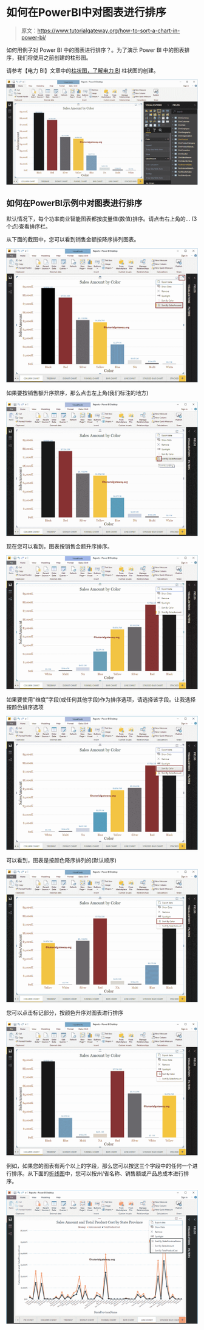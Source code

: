 # 如何在PowerBI中对图表进行排序

> 原文：<https://www.tutorialgateway.org/how-to-sort-a-chart-in-power-bi/>

如何用例子对 Power BI 中的图表进行排序？。为了演示 Power BI 中的图表排序，我们将使用之前创建的柱形图。

请参考【电力 BI】文章中的[柱状图，了解](https://www.tutorialgateway.org/column-chart-in-power-bi/)[电力 BI](https://www.tutorialgateway.org/power-bi-tutorial/) 柱状图的创建。

![How to Sort a Chart in Power BI 1](img/5da46821b28f5186c1c585b0b4ebfbf3.png)

## 如何在PowerBI示例中对图表进行排序

默认情况下，每个功率商业智能图表都按度量值(数值)排序。请点击右上角的… (3 个点)查看排序栏。

从下面的截图中，您可以看到销售金额按降序排列图表。

![How to Sort a Chart in Power BI 2](img/ebedf357941ca67723b7facfa6e20df6.png)

如果要按销售额升序排序，那么点击左上角(我们标注的地方)

![How to Sort a Chart in Power BI 3](img/b74b8056445eced8dcc49d89ef424c37.png)

现在您可以看到，图表按销售金额升序排序。

![How to Sort a Chart in Power BI 4](img/19fc8a3f2540f13dffcc6020707ce5f3.png)

如果要使用“维度”字段(或任何其他字段)作为排序选项，请选择该字段。让我选择按颜色排序选项

![How to Sort a Chart in Power BI 5](img/40314c56a3c189980e10c47cd756e1f2.png)

可以看到，图表是按颜色降序排列的(默认顺序)

![How to Sort a Chart in Power BI 6](img/d4dd24d4dc3fcb6e0dd7e4eb7264f12b.png)

您可以点击标记部分，按颜色升序对图表进行排序

![How to Sort a Chart in Power BI 7](img/0054ebff0dd51a119c9acf3ee0d3bb40.png)

例如，如果您的图表有两个以上的字段，那么您可以按这三个字段中的任何一个进行排序。从下面的[折线图](https://www.tutorialgateway.org/create-a-power-bi-line-chart/)中，您可以按州/省名称、销售额或产品总成本进行排序。

![How to Sort a Chart in Power BI 8](img/1a737b15ba306d0e8b00bdd8499febac.png)